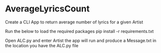 # AverageLyricsCount
Create a CLI App to return average number of lyrics for a given Artist

Run the below to load the required packages
    pip install -r requirements.txt 

Open ALC.py and enter Artist the app will run and produce a Message.txt in the location you have the ALC.py file